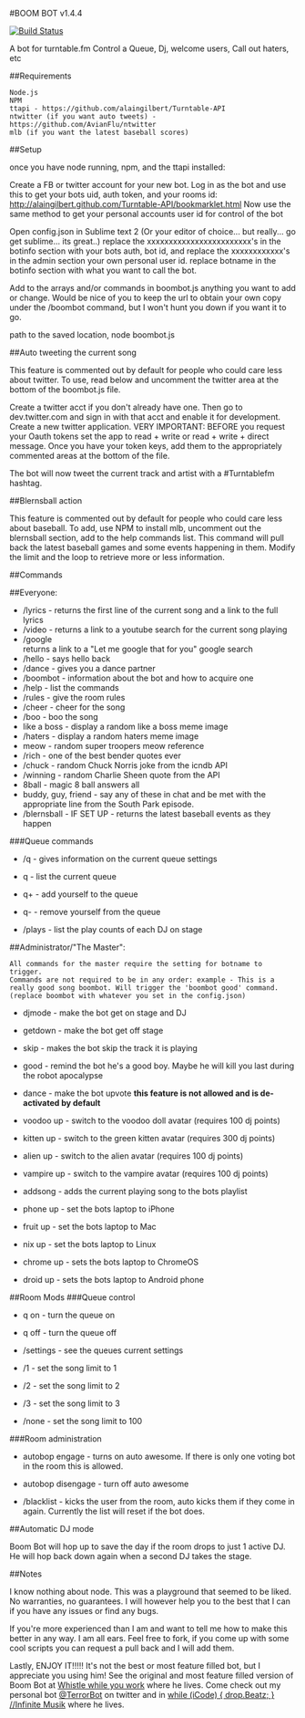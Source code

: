 #BOOM BOT v1.4.4

[![Build Status](https://secure.travis-ci.org/TerrordactylDesigns/boombot.png)](http://travis-ci.org/TerrordactylDesigns/boombot)

A bot for turntable.fm
Control a Queue,
Dj, welcome users,
Call out haters, etc

##Requirements

	Node.js
	NPM
	ttapi - https://github.com/alaingilbert/Turntable-API
	ntwitter (if you want auto tweets) - https://github.com/AvianFlu/ntwitter
	mlb (if you want the latest baseball scores)

##Setup

once you have node running, npm,
and the ttapi installed:

Create a FB or twitter account for your new bot.
Log in as the bot and use this to get your bots uid, auth token, and your rooms id:
http://alaingilbert.github.com/Turntable-API/bookmarklet.html
Now use the same method to get your personal accounts user id for control of the bot

Open config.json in Sublime text 2 (Or your editor of choice... but really... go get sublime... its great..)
replace the xxxxxxxxxxxxxxxxxxxxxxxx's in the botinfo section with your bots auth, bot id, and replace the xxxxxxxxxxxx's in the admin section your own personal user id.
replace botname in the botinfo section with what you want to call the bot.

Add to the arrays and/or commands in boombot.js anything you want to add or change. Would be nice of you to keep the url to obtain your own copy under the /boombot command, but I won't hunt you down if you want it to go.

path to the saved location,
node boombot.js

##Auto tweeting the current song

This feature is commented out by default for people who could care less about twitter. To use, read below and uncomment the twitter area at the bottom of the boombot.js file.

Create a twitter acct if you don't already have one.
Then go to dev.twitter.com and sign in with that acct and enable it for development.
Create a new twitter application. VERY IMPORTANT: BEFORE you request your Oauth tokens set the app to read + write or read + write + direct message.
Once you have your token keys, add them to the appropriately commented areas at the bottom of the file.

The bot will now tweet the current track and artist with a #Turntablefm hashtag.

##Blernsball action

This feature is commented out by default for people who could care less about baseball.
To add, use NPM to install mlb, uncomment out the blernsball section, add to the help commands list.
This command will pull back the latest baseball games and some events happening in them.
Modify the limit and the loop to retrieve more or less information.



##Commands

##Everyone:

* /lyrics - returns the first line of the current song and a link to the full lyrics
* /video - returns a link to a youtube search for the current song playing
* /google <search terms> returns a link to a "Let me google that for you" google search
* /hello - says hello back
* /dance - gives you a dance partner
* /boombot - information about the bot and how to acquire one
* /help - list the commands
* /rules - give the room rules
* /cheer - cheer for the song
* /boo - boo the song
* like a boss - display a random like a boss meme image
* /haters - display a random haters meme image
* meow - random super troopers meow reference
* /rich - one of the best bender quotes ever
* /chuck - random Chuck Norris joke from the icndb API
* /winning - random Charlie Sheen quote from the API
* 8ball <question> - magic 8 ball answers all
* buddy, guy, friend - say any of these in chat and be met with the appropriate line from the South Park episode.
* /blernsball - IF SET UP - returns the latest baseball events as they happen

###Queue commands

* /q - gives information on the current queue settings

* q - list the current queue

* q+ - add yourself to the queue

* q- - remove yourself from the queue

* /plays - list the play counts of each DJ on stage

##Administrator/"The Master":

	All commands for the master require the setting for botname to trigger.
	Commands are not required to be in any order: example - This is a really good song boombot. Will trigger the 'boombot good' command. (replace boombot with whatever you set in the config.json)

* djmode - make the bot get on stage and DJ

* getdown - make the bot get off stage

* skip - makes the bot skip the track it is playing

* good - remind the bot he's a good boy. Maybe he will kill you last during the robot apocalypse

* dance - make the bot upvote **this feature is not allowed and is de-activated by default**

* voodoo up - switch to the voodoo doll avatar (requires 100 dj points)

* kitten up - switch to the green kitten avatar (requires 300 dj points)

* alien up - switch to the alien avatar (requires 100 dj points)

* vampire up - switch to the vampire avatar (requires 100 dj points)

* addsong - adds the current playing song to the bots playlist

* phone up - set the bots laptop to iPhone

* fruit up - set the bots laptop to Mac

* nix up - set the bots laptop to Linux

* chrome up - sets the bots laptop to ChromeOS

* droid up - sets the bots laptop to Android phone

##Room Mods
###Queue control

* q on - turn the queue on

* q off - turn the queue off

* /settings - see the queues current settings

* /1 - set the song limit to 1

* /2 - set the song limit to 2

* /3 - set the song limit to 3

* /none - set the song limit to 100

###Room administration

* <botname> autobop engage - turns on auto awesome. If there is only one voting bot in the room this is allowed.

* <botname> autobop disengage - turn off auto awesome

* /blacklist <username> - kicks the user from the room, auto kicks them if they come in again. Currently the list will reset if the bot does.

##Automatic DJ mode

Boom Bot will hop up to save the day if the room drops to just 1 active DJ. He will hop back down again when a second DJ takes the stage.

##Notes

I know nothing about node. This was a playground that seemed to be liked. No warranties, no guarantees. I will however help you to the best that I can if you have any issues or find any bugs.

If you're more experienced than I am and want to tell me how to make this better in any way. I am all ears. Feel free to fork, if you come up with some cool scripts you can request a pull back and I will add them.

Lastly, ENJOY IT!!!!! It's not the best or most feature filled bot, but I appreciate you using him!
See the original and most feature filled version of Boom Bot at [Whistle while you work](http://turntable.fm/whistle_while_you_work43) where he lives.
Come check out my personal bot [@TerrorBot](http://twitter.com/#!/terrorbot) on twitter and in [while (iCode) { drop.Beatz; } //Infinite Musik](http://turntable.fm/while_icode_dropbeatz_infinite_muzik) where he lives.